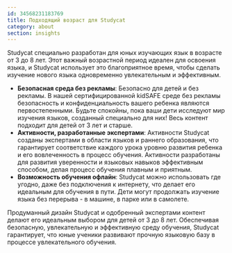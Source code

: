 ```yaml
---
id: 34568231183769
title: Подходящий возраст для Studycat
category: about
section: insights
---
```

Studycat специально разработан для юных изучающих язык в возрасте от 3 до 8 лет. Этот важный возрастной период идеален для освоения языка, и Studycat использует это благоприятное время, чтобы сделать изучение нового языка одновременно увлекательным и эффективным.

- **Безопасная среда без рекламы**: Безопасно для детей и без рекламы. В нашей сертифицированной kidSAFE среде без рекламы безопасность и конфиденциальность вашего ребенка являются первостепенными. Будьте спокойны, пока ваши дети исследуют мир изучения языков, созданный специально для них! Весь контент подходит для детей от 3 лет и старше.
- **Активности, разработанные экспертами**: Активности Studycat созданы экспертами в области языков и раннего образования, что гарантирует соответствие каждого урока уровню развития ребенка и его вовлеченность в процесс обучения. Активности разработаны для развития уверенности и языковых навыков эффективным способом, делая процесс обучения плавным и приятным.
- **Возможность обучения офлайн**: Studycat можно использовать где угодно, даже без подключения к интернету, что делает его идеальным для обучения в пути. Дети могут продолжать изучение языка без перерыва - в машине, в парке или в самолете.

Продуманный дизайн Studycat и одобренный экспертами контент делают его идеальным выбором для детей от 3 до 8 лет. Обеспечивая безопасную, увлекательную и эффективную среду обучения, Studycat гарантирует, что юные ученики развивают прочную языковую базу в процессе увлекательного обучения.

